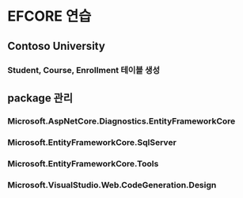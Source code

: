 # EFCORE 연습

## Contoso University

### Student, Course, Enrollment 테이블 생성

## package 관리

### Microsoft.AspNetCore.Diagnostics.EntityFrameworkCore
### Microsoft.EntityFrameworkCore.SqlServer
### Microsoft.EntityFrameworkCore.Tools
### Microsoft.VisualStudio.Web.CodeGeneration.Design
